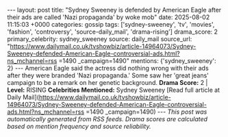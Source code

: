 --- layout: post title: "Sydney Sweeney is defended by American Eagle after their ads are called 'Nazi propaganda' by woke mob" date: 2025-08-02 11:15:03 +0000 categories: gossip tags: ['sydney-sweeney', 'tv', 'movies', 'fashion', 'controversy', 'source-daily_mail', 'drama-rising'] drama_score: 2 primary_celebrity: sydney_sweeney source: daily_mail source_url: "https://www.dailymail.co.uk/tvshowbiz/article-14964073/Sydney-Sweeney-defended-American-Eagle-controversial-ads.html?ns_mchannel=rss =1490 _campaign=1490" mentions: {'sydney_sweeney': 2} --- American Eagle said the actress did nothing wrong with their ads after they were branded 'Nazi propaganda.' Some saw her 'great jeans' campaign to be a remark on her genetic background. **Drama Score:** 2 | **Level:** RISING **Celebrities Mentioned:** Sydney Sweeney [Read full article at Daily Mail](https://www.dailymail.co.uk/tvshowbiz/article-14964073/Sydney-Sweeney-defended-American-Eagle-controversial-ads.html?ns_mchannel=rss =1490 _campaign=1490) --- *This post was automatically generated from RSS feeds. Drama scores are calculated based on mention frequency and source reliability.*